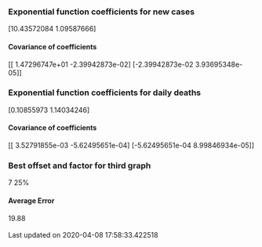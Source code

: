 <h3>Exponential function coefficients for new cases</h3>
[10.43572084  1.09587666]
<h4>Covariance of coefficients</h4>
[[ 1.47296747e+01 -2.39942873e-02]
 [-2.39942873e-02  3.93695348e-05]]
<h3>Exponential function coefficients for daily deaths</h3>
[0.10855973 1.14034246]
<h4>Covariance of coefficients</h4>
[[ 3.52791855e-03 -5.62495651e-04]
 [-5.62495651e-04  8.99846934e-05]] <br/>
<h3>Best offset and factor for third graph</h3>
7 25%
<h4>Average Error</h4>
19.88
<br /><br />Last updated on 2020-04-08 17:58:33.422518
